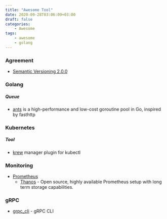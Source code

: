 ```yaml
---
title: "Awesome Tool"
date: 2020-09-28T03:06:09+03:00
draft: false
categories:
    - Awesome
tags:
    - awesome
    - golang
---
```


### Agreement

- [Semantic Versioning 2.0.0](https://semver.org/)

### Golang

##### Queue

- [ants](https://github.com/panjf2000/ants) is a high-performance and low-cost goroutine pool in Go, inspired by fasthttp

### Kubernetes

##### Tool

- [krew](https://github.com/kubernetes-sigs/krew) manager plugin for kubectl

### Monitoring

- [Prometheus](https://prometheus.io/)
  - [Thanos](https://thanos.io/) - Open source, highly available Prometheus setup with long term storage capabilities.

### gRPC

- [grpc_cli](https://github.com/grpc/grpc/blob/master/doc/command_line_tool.md) - gRPC CLI
